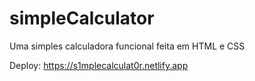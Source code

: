 # simpleCalculator

Uma simples calculadora funcional feita em HTML e CSS

Deploy: https://s1mplecalculat0r.netlify.app
